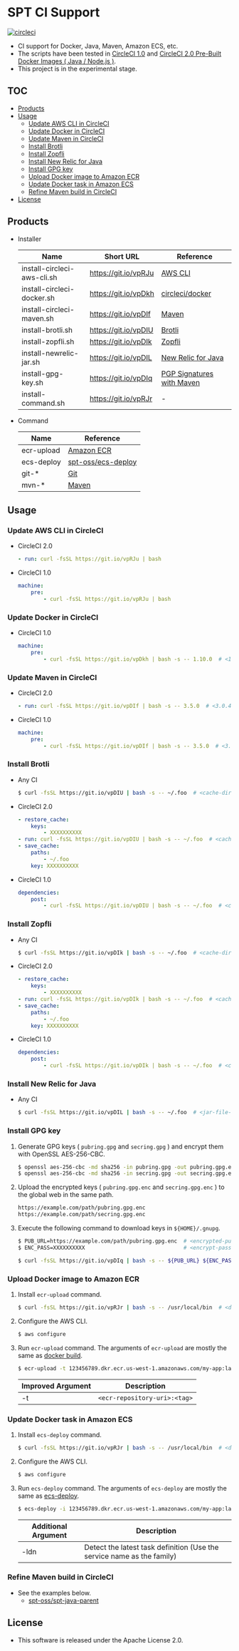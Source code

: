 # SPT CI Support

[![circleci](https://img.shields.io/badge/circleci-spt--ci--support-brightgreen.svg)](https://circleci.com/gh/spt-oss/spt-build-scripts)

* CI support for Docker, Java, Maven, Amazon ECS, etc.
* The scripts have been tested in [CircleCI 1.0](https://circleci.com/docs/1.0/docker/) and [CircleCI 2.0 Pre-Built Docker Images ( Java / Node.js )](https://circleci.com/docs/2.0/circleci-images/).
* This project is in the experimental stage.

## TOC

* [Products](#products)
* [Usage](#usage)
	* [Update AWS CLI in CircleCI](#update-aws-cli-in-circleci)
	* [Update Docker in CircleCI](#update-docker-in-circleci)
	* [Update Maven in CircleCI](#update-maven-in-circleci)
	* [Install Brotli](#install-brotli)
	* [Install Zopfli](#install-zopfli)
	* [Install New Relic for Java](#install-new-relic-for-java)
	* [Install GPG key](#install-gpg-key)
	* [Upload Docker image to Amazon ECR](#upload-docker-image-to-amazon-ecr)
	* [Update Docker task in Amazon ECS](#update-docker-task-in-amazon-ecs)
	* [Refine Maven build in CircleCI](#refine-maven-build-in-circleci)
* [License](#license)

## Products

* Installer

	| Name                        | Short URL            | Reference                                                                                                          |
	| ---                         | ---                  | ---                                                                                                                |
	| install-circleci-aws-cli.sh | https://git.io/vpRJu | [AWS CLI](https://github.com/aws/aws-cli)                                                                          |
	| install-circleci-docker.sh  | https://git.io/vpDkh | [circleci/docker](https://github.com/circleci/docker)                                                              |
	| install-circleci-maven.sh   | https://git.io/vpDIf | [Maven](https://maven.apache.org/)                                                                                 |
	| install-brotli.sh           | https://git.io/vpDIU | [Brotli](https://github.com/google/brotli)                                                                         |
	| install-zopfli.sh           | https://git.io/vpDIk | [Zopfli](https://github.com/google/zopfli)                                                                         |
	| install-newrelic-jar.sh     | https://git.io/vpDIL | [New Relic for Java](https://docs.newrelic.com/docs/agents/java-agent/getting-started/introduction-new-relic-java) |
	| install-gpg-key.sh          | https://git.io/vpDIq | [PGP Signatures with Maven](http://blog.sonatype.com/2010/01/how-to-generate-pgp-signatures-with-maven/)           |
	| install-command.sh          | https://git.io/vpRJr | -                                                                                                                  |

* Command

	| Name        | Reference                                                                                      |
	| ---         | ---                                                                                            |
	| ecr-upload  | [Amazon ECR](http://docs.aws.amazon.com/AmazonECR/latest/userguide/docker-push-ecr-image.html) |
	| ecs-deploy  | [spt-oss/ecs-deploy](https://github.com/spt-oss/ecs-deploy)                                    |
	| git-*       | [Git](https://git-scm.com/)                                                                    |
	| mvn-*       | [Maven](https://maven.apache.org/)                                                             |

## Usage

### Update AWS CLI in CircleCI

* CircleCI 2.0

    ```yaml
    - run: curl -fsSL https://git.io/vpRJu | bash
    ```

* CircleCI 1.0

    ```yaml
    machine:
        pre:
            - curl -fsSL https://git.io/vpRJu | bash
    ```

### Update Docker in CircleCI

* CircleCI 1.0

    ```yaml
    machine:
        pre:
            - curl -fsSL https://git.io/vpDkh | bash -s -- 1.10.0  # <1.9.0~1.10.0>
    ```

### Update Maven in CircleCI

* CircleCI 2.0

    ```yaml
    - run: curl -fsSL https://git.io/vpDIf | bash -s -- 3.5.0  # <3.0.4~>
    ```

* CircleCI 1.0

    ```yaml
    machine:
        pre:
            - curl -fsSL https://git.io/vpDIf | bash -s -- 3.5.0  # <3.0.4~>
    ```

### Install Brotli

* Any CI

    ```bash
    $ curl -fsSL https://git.io/vpDIU | bash -s -- ~/.foo  # <cache-directory>
    ```

* CircleCI 2.0

    ```yaml
    - restore_cache:
        keys:
            - XXXXXXXXXX
    - run: curl -fsSL https://git.io/vpDIU | bash -s -- ~/.foo  # <cache-directory>
    - save_cache:
        paths:
            - ~/.foo
        key: XXXXXXXXXX
    ```

* CircleCI 1.0

    ```yaml
    dependencies:
        post:
            - curl -fsSL https://git.io/vpDIU | bash -s -- ~/.foo  # <cache-directory>
    ```

### Install Zopfli

* Any CI

    ```bash
    $ curl -fsSL https://git.io/vpDIk | bash -s -- ~/.foo  # <cache-directory>
    ```

* CircleCI 2.0

    ```yaml
    - restore_cache:
        keys:
            - XXXXXXXXXX
    - run: curl -fsSL https://git.io/vpDIk | bash -s -- ~/.foo  # <cache-directory>
    - save_cache:
        paths:
            - ~/.foo
        key: XXXXXXXXXX
    ```

* CircleCI 1.0

    ```yaml
    dependencies:
        post:
            - curl -fsSL https://git.io/vpDIk | bash -s -- ~/.foo  # <cache-directory>
    ```

### Install New Relic for Java

* Any CI

	```bash
	$ curl -fsSL https://git.io/vpDIL | bash -s -- ~/.foo  # <jar-file-directory>
	```

### Install GPG key

1. Generate GPG keys ( `pubring.gpg` and `secring.gpg` ) and encrypt them with OpenSSL AES-256-CBC.

	```bash
	$ openssl aes-256-cbc -md sha256 -in pubring.gpg -out pubring.gpg.enc -k <encrypt-password>
	$ openssl aes-256-cbc -md sha256 -in secring.gpg -out secring.gpg.enc -k <encrypt-password>
	```

1. Upload the encrypted keys ( `pubring.gpg.enc` and `secring.gpg.enc` ) to the global web in the same path.

	```bash
	https://example.com/path/pubring.gpg.enc
	https://example.com/path/secring.gpg.enc
	```

1. Execute the following command to download keys in `${HOME}/.gnupg`.

	```bash
	$ PUB_URL=https://example.com/path/pubring.gpg.enc  # <encrypted-pubring-url:public>
	$ ENC_PASS=XXXXXXXXXX                               # <encrypt-password:secret>
	
	$ curl -fsSL https://git.io/vpDIq | bash -s -- ${PUB_URL} ${ENC_PASS}
	```

### Upload Docker image to Amazon ECR

1. Install `ecr-upload` command.

	```bash
	$ curl -fsSL https://git.io/vpRJr | bash -s -- /usr/local/bin  # <directory-in-path>
	```

1. Configure the AWS CLI.

	```bash
	$ aws configure
	```

1. Run `ecr-upload` command. The arguments of `ecr-upload` are mostly the same as [docker build](https://docs.docker.com/engine/reference/commandline/build/).

	```bash
	$ ecr-upload -t 123456789.dkr.ecr.us-west-1.amazonaws.com/my-app:latest --rm=false .
	```

	| Improved Argument | Description                  |
	| ---               | ---                          |
	| -t                | `<ecr-repository-uri>:<tag>` |

### Update Docker task in Amazon ECS

1. Install `ecs-deploy` command.

	```bash
	$ curl -fsSL https://git.io/vpRJr | bash -s -- /usr/local/bin  # <directory-in-path>
	```

1. Configure the AWS CLI.

	```bash
	$ aws configure
	```

1. Run `ecs-deploy` command. The arguments of `ecs-deploy` are mostly the same as [ecs-deploy](https://github.com/spt-oss/ecs-deploy).

	```bash
	$ ecs-deploy -i 123456789.dkr.ecr.us-west-1.amazonaws.com/my-app:latest -c my-app-cluster -n my-app -ldn
	```

	| Additional Argument | Description                                                            |
	| ---                 | ---                                                                    |
	| -ldn                | Detect the latest task definition (Use the service name as the family) |

### Refine Maven build in CircleCI

* See the examples below.
	* [spt-oss/spt-java-parent](https://github.com/spt-oss/spt-java-parent)

## License

* This software is released under the Apache License 2.0.
